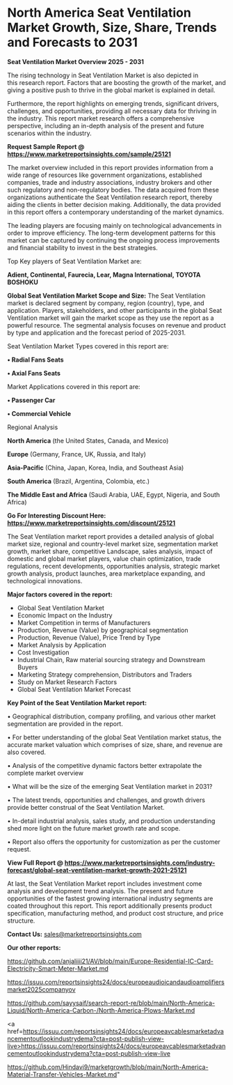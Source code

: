 # North America Seat Ventilation Market Growth, Size, Share, Trends and Forecasts to 2031

<Strong> Seat Ventilation Market Overview 2025 - 2031</strong>

The rising technology in Seat Ventilation Market is also depicted in this research report. Factors that are boosting the growth of the market, and giving a positive push to thrive in the global market is explained in detail.

Furthermore, the report highlights on emerging trends, significant drivers, challenges, and opportunities, providing all necessary data for thriving in the industry. This report market research offers a comprehensive perspective, including an in-depth analysis of the present and future scenarios within the industry.

<strong>Request Sample Report @ <a href=https://www.marketreportsinsights.com/sample/25121>https://www.marketreportsinsights.com/sample/25121</a></strong>

The market overview included in this report provides information from a wide range of resources like government organizations, established companies, trade and industry associations, industry brokers and other such regulatory and non-regulatory bodies. The data acquired from these organizations authenticate the Seat Ventilation research report, thereby aiding the clients in better decision making. Additionally, the data provided in this report offers a contemporary understanding of the market dynamics.

The leading players are focusing mainly on technological advancements in order to improve efficiency. The long-term development patterns for this market can be captured by continuing the ongoing process improvements and financial stability to invest in the best strategies.

Top Key players of Seat Ventilation Market are:

<strong>Adient, Continental, Faurecia, Lear, Magna International, TOYOTA BOSHOKU</strong>

<strong><b>Global Seat Ventilation Market Scope and Size:</b></strong>
The Seat Ventilation market is declared segment by company, region (country), type, and application. Players, stakeholders, and other participants in the global Seat Ventilation market will gain the market scope as they use the report as a powerful resource. The segmental analysis focuses on revenue and product by type and application and the forecast period of 2025-2031.

Seat Ventilation Market Types covered in this report are:

<strong>• Radial Fans Seats

• Axial Fans Seats</strong>

Market Applications covered in this report are:

<strong>• Passenger Car

• Commercial Vehicle</strong> 

Regional Analysis

<strong>North America</strong> (the United States, Canada, and Mexico)

<strong>Europe</strong> (Germany, France, UK, Russia, and Italy)

<strong>Asia-Pacific</strong> (China, Japan, Korea, India, and Southeast Asia)

<strong>South America</strong> (Brazil, Argentina, Colombia, etc.)

<strong>The Middle East and Africa</strong> (Saudi Arabia, UAE, Egypt, Nigeria, and South Africa)

<strong>Go For Interesting Discount Here: <a href=https://www.marketreportsinsights.com/discount/25121>https://www.marketreportsinsights.com/discount/25121</a></strong>

The Seat Ventilation market report provides a detailed analysis of global market size, regional and country-level market size, segmentation market growth, market share, competitive Landscape, sales analysis, impact of domestic and global market players, value chain optimization, trade regulations, recent developments, opportunities analysis, strategic market growth analysis, product launches, area marketplace expanding, and technological innovations.

<strong><b>Major factors covered in the report:</b></strong>
<ul>
  <li>Global Seat Ventilation Market </li>
  <li>Economic Impact on the Industry</li>
  <li>Market Competition in terms of Manufacturers</li>
  <li>Production, Revenue (Value) by geographical segmentation</li>
  <li>Production, Revenue (Value), Price Trend by Type</li>
  <li>Market Analysis by Application</li>
  <li>Cost Investigation</li>
  <li>Industrial Chain, Raw material sourcing strategy and Downstream Buyers</li>
  <li>Marketing Strategy comprehension, Distributors and Traders</li>
  <li>Study on Market Research Factors</li>
  <li>Global Seat Ventilation Market Forecast</li>
</ul>

<strong><b>Key Point of the Seat Ventilation Market report:</b></strong>

• Geographical distribution, company profiling, and various other market segmentation are provided in the report.

• For better understanding of the global Seat Ventilation market status, the accurate market valuation which comprises of size, share, and revenue are also covered.

• Analysis of the competitive dynamic factors better extrapolate the complete market overview

• What will be the size of the emerging Seat Ventilation market in 2031?

• The latest trends, opportunities and challenges, and growth drivers provide better construal of the Seat Ventilation Market.

• In-detail industrial analysis, sales study, and production understanding shed more light on the future market growth rate and scope.

• Report also offers the opportunity for customization as per the customer request.

<strong><b>View Full Report @ <a href=https://www.marketreportsinsights.com/industry-forecast/global-seat-ventilation-market-growth-2021-25121>https://www.marketreportsinsights.com/industry-forecast/global-seat-ventilation-market-growth-2021-25121</a></b></strong>


At last, the Seat Ventilation Market report includes investment come analysis and development trend analysis. The present and future opportunities of the fastest growing international industry segments are coated throughout this report. This report additionally presents product specification, manufacturing method, and product cost structure, and price structure.

<strong>Contact Us:</strong>
sales@marketreportsinsights.com

<strong>Our other reports:</strong>

<a href=https://github.com/anjaliiii21/AV/blob/main/Europe-Residential-IC-Card-Electricity-Smart-Meter-Market.md>https://github.com/anjaliiii21/AV/blob/main/Europe-Residential-IC-Card-Electricity-Smart-Meter-Market.md</a>

<a href=https://issuu.com/reportsinsights24/docs/europeaudioicandaudioamplifiersmarket2025companyov>https://issuu.com/reportsinsights24/docs/europeaudioicandaudioamplifiersmarket2025companyov</a>

<a href=https://github.com/sayysaif/search-report-re/blob/main/North-America-Liquid/North-America-Carbon-/North-America-Plows-Market.md>https://github.com/sayysaif/search-report-re/blob/main/North-America-Liquid/North-America-Carbon-/North-America-Plows-Market.md</a>

<a href=https://issuu.com/reportsinsights24/docs/europeavcablesmarketadvancementoutlookindustrydema?cta=post-publish-view-live>https://issuu.com/reportsinsights24/docs/europeavcablesmarketadvancementoutlookindustrydema?cta=post-publish-view-live</a>

<a href=https://github.com/Hindavi9/marketgrowth/blob/main/North-America-Material-Transfer-Vehicles-Market.md>https://github.com/Hindavi9/marketgrowth/blob/main/North-America-Material-Transfer-Vehicles-Market.md</a>"
